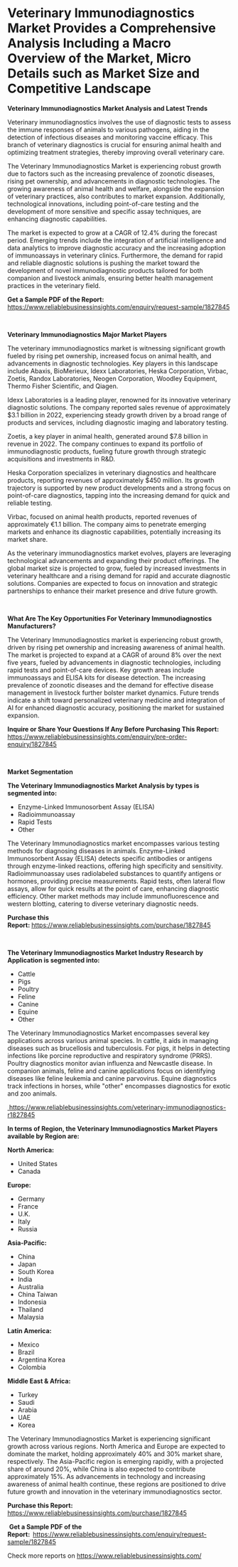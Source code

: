 <p><h1>Veterinary Immunodiagnostics Market Provides a Comprehensive Analysis Including a Macro Overview of the Market, Micro Details such as Market Size and Competitive Landscape</h1></p><p><strong>Veterinary Immunodiagnostics Market Analysis and Latest Trends</strong></p>
<p><p>Veterinary immunodiagnostics involves the use of diagnostic tests to assess the immune responses of animals to various pathogens, aiding in the detection of infectious diseases and monitoring vaccine efficacy. This branch of veterinary diagnostics is crucial for ensuring animal health and optimizing treatment strategies, thereby improving overall veterinary care.</p><p>The Veterinary Immunodiagnostics Market is experiencing robust growth due to factors such as the increasing prevalence of zoonotic diseases, rising pet ownership, and advancements in diagnostic technologies. The growing awareness of animal health and welfare, alongside the expansion of veterinary practices, also contributes to market expansion. Additionally, technological innovations, including point-of-care testing and the development of more sensitive and specific assay techniques, are enhancing diagnostic capabilities.</p><p>The market is expected to grow at a CAGR of 12.4% during the forecast period. Emerging trends include the integration of artificial intelligence and data analytics to improve diagnostic accuracy and the increasing adoption of immunoassays in veterinary clinics. Furthermore, the demand for rapid and reliable diagnostic solutions is pushing the market toward the development of novel immunodiagnostic products tailored for both companion and livestock animals, ensuring better health management practices in the veterinary field.</p></p>
<p><strong>Get a Sample PDF of the Report:&nbsp;</strong> <a href="https://www.reliablebusinessinsights.com/enquiry/request-sample/1827845?utm_campaign=60&utm_medium=2&utm_source=Github&utm_content=ia&utm_term=03032025&utm_id=veterinary-immunodiagnostics">https://www.reliablebusinessinsights.com/enquiry/request-sample/1827845</a></p>
<p>&nbsp;</p>
<p><strong>Veterinary Immunodiagnostics Major Market Players</strong></p>
<p><p>The veterinary immunodiagnostics market is witnessing significant growth fueled by rising pet ownership, increased focus on animal health, and advancements in diagnostic technologies. Key players in this landscape include Abaxis, BioMerieux, Idexx Laboratories, Heska Corporation, Virbac, Zoetis, Randox Laboratories, Neogen Corporation, Woodley Equipment, Thermo Fisher Scientific, and Qiagen.</p><p>Idexx Laboratories is a leading player, renowned for its innovative veterinary diagnostic solutions. The company reported sales revenue of approximately $3.1 billion in 2022, experiencing steady growth driven by a broad range of products and services, including diagnostic imaging and laboratory testing.</p><p>Zoetis, a key player in animal health, generated around $7.8 billion in revenue in 2022. The company continues to expand its portfolio of immunodiagnostic products, fueling future growth through strategic acquisitions and investments in R&D.</p><p>Heska Corporation specializes in veterinary diagnostics and healthcare products, reporting revenues of approximately $450 million. Its growth trajectory is supported by new product developments and a strong focus on point-of-care diagnostics, tapping into the increasing demand for quick and reliable testing.</p><p>Virbac, focused on animal health products, reported revenues of approximately €1.1 billion. The company aims to penetrate emerging markets and enhance its diagnostic capabilities, potentially increasing its market share.</p><p>As the veterinary immunodiagnostics market evolves, players are leveraging technological advancements and expanding their product offerings. The global market size is projected to grow, fueled by increased investments in veterinary healthcare and a rising demand for rapid and accurate diagnostic solutions. Companies are expected to focus on innovation and strategic partnerships to enhance their market presence and drive future growth.</p></p>
<p>&nbsp;</p>
<p><strong>What Are The Key Opportunities For Veterinary Immunodiagnostics Manufacturers?</strong></p>
<p><p>The Veterinary Immunodiagnostics market is experiencing robust growth, driven by rising pet ownership and increasing awareness of animal health. The market is projected to expand at a CAGR of around 8% over the next five years, fueled by advancements in diagnostic technologies, including rapid tests and point-of-care devices. Key growth areas include immunoassays and ELISA kits for disease detection. The increasing prevalence of zoonotic diseases and the demand for effective disease management in livestock further bolster market dynamics. Future trends indicate a shift toward personalized veterinary medicine and integration of AI for enhanced diagnostic accuracy, positioning the market for sustained expansion.</p></p>
<p><strong>Inquire or Share Your Questions If Any Before Purchasing This Report:</strong> <a href="https://www.reliablebusinessinsights.com/enquiry/pre-order-enquiry/1827845?utm_campaign=60&utm_medium=2&utm_source=Github&utm_content=ia&utm_term=03032025&utm_id=veterinary-immunodiagnostics">https://www.reliablebusinessinsights.com/enquiry/pre-order-enquiry/1827845</a></p>
<p>&nbsp;</p>
<p><strong>Market Segmentation</strong></p>
<p><strong>The Veterinary Immunodiagnostics Market Analysis by types is segmented into:</strong></p>
<p><ul><li>Enzyme-Linked Immunosorbent Assay (ELISA)</li><li>Radioimmunoassay</li><li>Rapid Tests</li><li>Other</li></ul></p>
<p><p>The Veterinary Immunodiagnostics market encompasses various testing methods for diagnosing diseases in animals. Enzyme-Linked Immunosorbent Assay (ELISA) detects specific antibodies or antigens through enzyme-linked reactions, offering high specificity and sensitivity. Radioimmunoassay uses radiolabeled substances to quantify antigens or hormones, providing precise measurements. Rapid tests, often lateral flow assays, allow for quick results at the point of care, enhancing diagnostic efficiency. Other market methods may include immunofluorescence and western blotting, catering to diverse veterinary diagnostic needs.</p></p>
<p><strong>Purchase this Report:&nbsp;</strong><a href="https://www.reliablebusinessinsights.com/purchase/1827845?utm_campaign=60&utm_medium=2&utm_source=Github&utm_content=ia&utm_term=03032025&utm_id=veterinary-immunodiagnostics">https://www.reliablebusinessinsights.com/purchase/1827845</a></p>
<p>&nbsp;</p>
<p><strong>The Veterinary Immunodiagnostics Market Industry Research by Application is segmented into:</strong></p>
<p><ul><li>Cattle</li><li>Pigs</li><li>Poultry</li><li>Feline</li><li>Canine</li><li>Equine</li><li>Other</li></ul></p>
<p><p>The Veterinary Immunodiagnostics Market encompasses several key applications across various animal species. In cattle, it aids in managing diseases such as brucellosis and tuberculosis. For pigs, it helps in detecting infections like porcine reproductive and respiratory syndrome (PRRS). Poultry diagnostics monitor avian influenza and Newcastle disease. In companion animals, feline and canine applications focus on identifying diseases like feline leukemia and canine parvovirus. Equine diagnostics track infections in horses, while "other" encompasses diagnostics for exotic and zoo animals.</p></p>
<p><a href="https://www.reliablebusinessinsights.com/veterinary-immunodiagnostics-r1827845?utm_campaign=60&utm_medium=2&utm_source=Github&utm_content=ia&utm_term=03032025&utm_id=veterinary-immunodiagnostics">&nbsp;https://www.reliablebusinessinsights.com/veterinary-immunodiagnostics-r1827845</a></p>
<p><strong>In terms of Region, the Veterinary Immunodiagnostics Market Players available by Region are:</strong></p>
<p>
    <p> <strong> North America: </strong>
        <ul>
            <li>United States</li>
            <li>Canada</li>
        </ul>
        </p> 
    <p> <strong> Europe: </strong>
        <ul>
            <li>Germany</li>
            <li>France</li>
            <li>U.K.</li>
            <li>Italy</li>
            <li>Russia</li>
        </ul>
        </p> 
    <p> <strong> Asia-Pacific: </strong>
        <ul>
            <li>China</li>
            <li>Japan</li>
            <li>South Korea</li>
            <li>India</li>
            <li>Australia</li>
            <li>China Taiwan</li>
            <li>Indonesia</li>
            <li>Thailand</li>
            <li>Malaysia</li>
        </ul>
        </p> 
    <p> <strong> Latin America: </strong>
        <ul>
            <li>Mexico</li>
            <li>Brazil</li>
            <li>Argentina Korea</li>
            <li>Colombia</li>
        </ul>
        </p> 
    <p> <strong> Middle East & Africa: </strong>
        <ul>
            <li>Turkey</li>
            <li>Saudi</li>
            <li>Arabia</li>
            <li>UAE</li>
            <li>Korea</li>
        </ul>
    </p>
    </p>
<p><p>The Veterinary Immunodiagnostics Market is experiencing significant growth across various regions. North America and Europe are expected to dominate the market, holding approximately 40% and 30% market share, respectively. The Asia-Pacific region is emerging rapidly, with a projected share of around 20%, while China is also expected to contribute approximately 15%. As advancements in technology and increasing awareness of animal health continue, these regions are positioned to drive future growth and innovation in the veterinary immunodiagnostics sector.</p></p>
<p><strong>Purchase this Report: </strong><a href="https://www.reliablebusinessinsights.com/purchase/1827845?utm_campaign=60&utm_medium=2&utm_source=Github&utm_content=ia&utm_term=03032025&utm_id=veterinary-immunodiagnostics">https://www.reliablebusinessinsights.com/purchase/1827845</a></p>
<p>&nbsp;<strong>Get a Sample PDF of the Report:&nbsp;&nbsp;</strong><a href="https://www.reliablebusinessinsights.com/enquiry/request-sample/1827845?utm_campaign=60&utm_medium=2&utm_source=Github&utm_content=ia&utm_term=03032025&utm_id=veterinary-immunodiagnostics">https://www.reliablebusinessinsights.com/enquiry/request-sample/1827845</a></p>
<p><strong></strong></p>
<p>Check more reports on <a href="https://www.reliablebusinessinsights.com/?utm_campaign=60&utm_medium=2&utm_source=Github&utm_content=ia&utm_term=03032025&utm_id=veterinary-immunodiagnostics">https://www.reliablebusinessinsights.com/</a></p>
